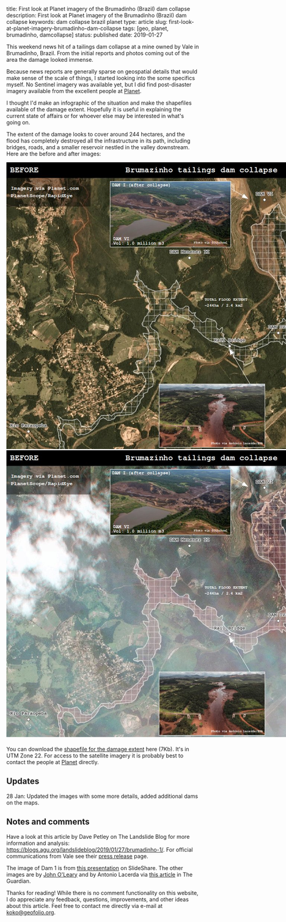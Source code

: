 title: First look at Planet imagery of the Brumadinho (Brazil) dam collapse
description: First look at Planet imagery of the Brumadinho (Brazil) dam collapse
keywords: dam collapse brazil planet
type: article
slug: first-look-at-planet-imagery-brumadinho-dam-collapse
tags: [geo, planet, brumadinho, damcollapse]
status: published
date: 2019-01-27


This weekend news hit of a tailings dam collapse at a mine owned by Vale in Brumadinho, Brazil. From the initial reports and photos coming out of the area the damage looked immense. 

Because news reports are generally sparse on geospatial details that would make sense of the scale of things, I started looking into the some specifics myself. No Sentinel imagery was available yet, but I did find post-disaster imagery available from the excellent people at <a href="https://planet.com">Planet</a>.

I thought I'd make an infographic of the situation and make the shapefiles available of the damage extent. Hopefully it is useful in explaining the current state of affairs or for whoever else may be interested in what's going on.

The extent of the damage looks to cover around 244 hectares, and the flood has completely destroyed all the infrastructure in its path, including bridges, roads, and a smaller reservoir nestled in the valley downstream. Here are the before and after images:

</arcile>
</div>

<div style="width:1054px;margin:auto;margin-bottom:20px;">
<div class="juxtapose">
<img src="before_v1.jpg">
<img src="after_v1.jpg">
</div>
</div>

<div class="content">
<article>

You can download the <a href="brumadinho_damage_extent.zip">shapefile for the damage extent</a> here (7Kb). It's in UTM Zone 22. For access to the satellite imagery it is probably best to contact the people at <a href="https://planet.com">Planet</a> directly.

<script src="https://cdn.knightlab.com/libs/juxtapose/latest/js/juxtapose.min.js"></script>
<link rel="stylesheet" href="https://cdn.knightlab.com/libs/juxtapose/latest/css/juxtapose.css">

<div class="notes-and-comments">
<h2 class='notes-and-comments'>Updates</h2>
<p class="notes-and-comments">
    28 Jan: Updated the images with some more details, added additional dams on the maps.
</p>

<h2 class='notes-and-comments'>Notes and comments</h2>

<p class="notes-and-comments">
Have a look at this article by Dave Petley on The Landslide Blog for more information and analysis: <a href="https://blogs.agu.org/landslideblog/2019/01/27/brumadinho-1/">https://blogs.agu.org/landslideblog/2019/01/27/brumadinho-1/</a>. For official communications from Vale see their <a href="http://www.vale.com/EN/aboutvale/reports/atualizacoes_brumadinho_home/Pages/default.aspx">press release</a> page.
</p>

<p class="notes-and-comments">
The image of Dam 1 is from <a href="https://www.slideshare.net/comcbhvelhas/barragens-de-mineracaovale">this presentation</a> on SlideShare. The other images are by <a href="https://twitter.com/OLjohnel">John O'Leary</a> and by Antonio Lacerda via <a href="https://www.theguardian.com/world/2019/jan/26/hundreds-feared-dead-brazil-dam-collapse-releases-mud-tide">this article</a> in The Guardian.
</p>

<p class="notes-and-comments">
Thanks for reading! While there is no comment functionality on this website, I do appreciate any feedback, questions, improvements, and other ideas about this article. Feel free to contact me directly via e-mail at <a href="mailto:koko@geofolio.org">koko@geofolio.org</a>.
</p>

</div>
